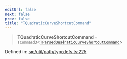 ```yaml
---
editUrl: false
next: false
prev: false
title: "TQuadraticCurveShortcutCommand"
---
```


> **TQuadraticCurveShortcutCommand** = `TCommand3`\<[`TParsedQuadraticCurveShortcutCommand`](/api/type-aliases/tparsedquadraticcurveshortcutcommand/)\>

Defined in: [src/util/path/typedefs.ts:225](https://github.com/fabricjs/fabric.js/blob/9a792f4b7b8031f02ec7ea4ce8c99f810e45cfec/src/util/path/typedefs.ts#L225)
